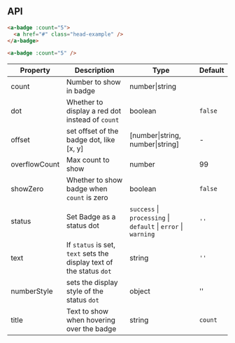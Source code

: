 ## API

````html
<a-badge :count="5">
  <a href="#" class="head-example" />
</a-badge>
````

```html
<a-badge :count="5" />
````

| Property | Description | Type | Default |
| -------- | ----------- | ---- | ------- |
| count | Number to show in badge | number\|string |  |
| dot | Whether to display a red dot instead of `count` | boolean | `false` |
| offset | set offset of the badge dot, like [x, y] | [number\|string, number\|string] | - |
| overflowCount | Max count to show | number | 99 |
| showZero | Whether to show badge when `count` is zero | boolean | `false` |
| status | Set Badge as a status dot | `success` \| `processing` \| `default` \| `error` \| `warning` | `''` |
| text | If `status` is set, `text` sets the display text of the status `dot` | string | `''` |
| numberStyle | sets the display style of the status `dot` | object | '' |
| title | Text to show when hovering over the badge | string | `count` |
